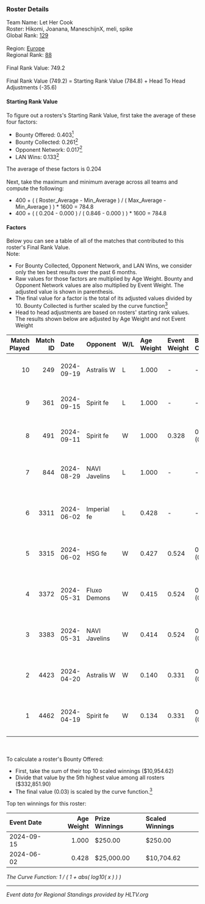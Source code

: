 ### Roster Details<br />
Team Name: Let Her Cook<br />
Roster: Hikomi, Joanana, ManeschijnX, meli, spike<br />
Global Rank: [129](../../standings_global_2024_09_26.md)<br />
<br />
Region: [Europe]( ../../standings_europe_2024_09_26.md)<br />
Regional Rank: [88]( ../../standings_europe_2024_09_26.md)<br />
<br />
Final Rank Value:  749.2<br />
<br />
Final Rank Value (749.2) = Starting Rank Value (784.8) + Head To Head Adjustments (-35.6)<br />

#### Starting Rank Value<br />
To figure out a rosters's Starting Rank Value, first take the average of these four factors:<br />
- Bounty Offered: 0.403[<sup>1</sup>](#table2)
- Bounty Collected: 0.261[<sup>2</sup>](#table1)
- Opponent Network: 0.017[<sup>2</sup>](#table1)
- LAN Wins: 0.133[<sup>2</sup>](#table1)

The average of these factors is 0.204<br />
<br />
Next, take the maximum and minimum average across all teams and compute the following:<br />
- 400 + ( ( Roster_Average - Min_Average ) / ( Max_Average - Min_Average ) ) * 1600 = 784.8
- 400 + ( ( 0.204 - 0.000 ) / ( 0.846 - 0.000 ) ) * 1600 = 784.8


#### Factors<br />
Below you can see a table of all of the matches that contributed to this roster's Final Rank Value.<br />
Note:<br />

- For Bounty Collected, Opponent Network, and LAN Wins, we consider only the ten best results over the past 6 months.
- Raw values for those factors are multiplied by Age Weight. Bounty and Opponent Network values are also multiplied by Event Weight. The adjusted value is shown in parenthesis.
- The final value for a factor is the total of its adjusted values divided by 10. Bounty Collected is further scaled by the curve function[<sup>3</sup>](#curveFunction)
- Head to head adjustments are based on rosters' starting rank values. The results shown below are adjusted by Age Weight and not Event Weight
<span id="table1"></span><br />


| Match Played | Match ID | Date       | Opponent      | W/L | Age Weight | Event Weight | Bounty Collected | Opponent Network | LAN Wins  | H2H Adj. | Roster                                     |
| -: | -: | :- | :- | :- | :- | :- | :- | :- | :- | -: | :- |
|           10 |      249 | 2024-09-19 | Astralis W    | L   | 1.000      | -            | -                | -                | -         |   -21.46 | Hikomi, Joanana, ManeschijnX, meli, spike  |
|            9 |      361 | 2024-09-15 | Spirit fe     | L   | 1.000      | -            | -                | -                | -         |   -21.91 | Hikomi, Joanana, ManeschijnX, meli, spike  |
|            8 |      491 | 2024-09-11 | Spirit fe     | W   | 1.000      | 0.328        | 0.006 (0.002)    | 0.135 (0.044)    | 0 (0.000) |     9.52 | Hikomi, Joanana, ManeschijnX, meli, spike  |
|            7 |      844 | 2024-08-29 | NAVI Javelins | L   | 1.000      | -            | -                | -                | -         |   -16.62 | aiveri, Hikomi, Joanana, ManeschijnX, meli |
|            6 |     3311 | 2024-06-02 | Imperial fe   | L   | 0.428      | -            | -                | -                | -         |    -5.30 | ASTRA, Joanana, ManeschijnX, meli, RacheLL |
|            5 |     3315 | 2024-06-02 | HSG fe        | W   | 0.427      | 0.524        | 0.017 (0.004)    | 0.070 (0.016)    | 1 (0.427) |     5.48 | ASTRA, Joanana, ManeschijnX, meli, RacheLL |
|            4 |     3372 | 2024-05-31 | Fluxo Demons  | W   | 0.415      | 0.524        | 0.020 (0.004)    | 0.229 (0.050)    | 1 (0.415) |     5.74 | ASTRA, Joanana, ManeschijnX, meli, RacheLL |
|            3 |     3383 | 2024-05-31 | NAVI Javelins | W   | 0.414      | 0.524        | 0.021 (0.005)    | 0.228 (0.049)    | 1 (0.414) |     6.19 | ASTRA, Joanana, ManeschijnX, meli, RacheLL |
|            2 |     4423 | 2024-04-20 | Astralis W    | W   | 0.140      | 0.331        | 0.001 (0.000)    | 0.085 (0.004)    | 0 (0.000) |     1.33 | ASTRA, Joanana, ManeschijnX, meli, RacheLL |
|            1 |     4462 | 2024-04-19 | Spirit fe     | W   | 0.134      | 0.331        | 0.006 (0.000)    | 0.135 (0.006)    | 0 (0.000) |     1.40 | ASTRA, Joanana, ManeschijnX, meli, RacheLL |

<br />
<span id="table2"></span><br />
To calculate a roster's Bounty Offered:<br />

- First, take the sum of their top 10 scaled winnings ($10,954.62)
- Divide that value by the 5th highest value among all rosters ($332,851.90)
- The final value (0.03) is scaled by the curve function.[<sup>3</sup>](#curveFunction)

Top ten winnings for this roster:<br />

| Event Date | Age Weight | Prize Winnings | Scaled Winnings |
| :- | -: | :- | :- |
| 2024-09-15 |      1.000 | $250.00        | $250.00         |
| 2024-06-02 |      0.428 | $25,000.00     | $10,704.62      |


<span id="curveFunction"></span>_The Curve Function: 1 / ( 1 + abs( log10( x ) ) )_<br />

---
_Event data for Regional Standings provided by HLTV.org_<br />
